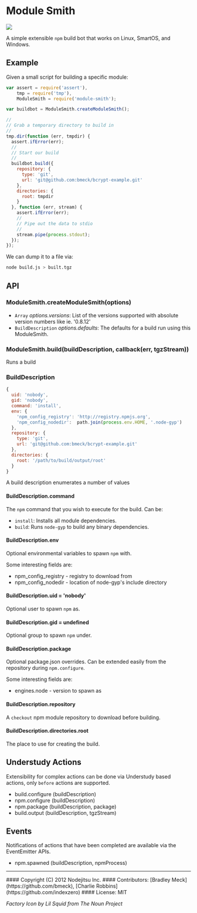 # Module Smith

![](https://i.cloudup.com/YjjosQY66o-3000x3000.png)

A simple extensible `npm` build bot that works on Linux, SmartOS, and Windows.

## Example

Given a small script for building a specific module:

``` js
var assert = require('assert'),
    tmp = require('tmp'),
    ModuleSmith = require('module-smith');

var buildbot = ModuleSmith.createModuleSmith();

//
// Grab a temporary directory to build in
//
tmp.dir(function (err, tmpdir) {
  assert.ifError(err);
  //
  // Start our build
  //
  buildbot.build({
    repository: {
      type: 'git',
      url: 'git@github.com:bmeck/bcrypt-example.git'
    },
    directories: {
      root: tmpdir
    }
  }, function (err, stream) {
    assert.ifError(err);
    //
    // Pipe out the data to stdio
    //
    stream.pipe(process.stdout);
  });
});
```

We can dump it to a file via:

```bash
node build.js > built.tgz
```

## API

### ModuleSmith.createModuleSmith(options)

* `Array` _options.versions_: List of the versions supported with absolute version numbers like ie. '0.8.12'
* `BuildDescription` _options.defaults_: The defaults for a build run using this ModuleSmith.

### ModuleSmith.build(buildDescription, callback(err, tgzStream))

Runs a build

### BuildDescription

``` js
{
  uid: 'nobody',
  gid: 'nobody',
  command: 'install',
  env: {
    'npm_config_registry': 'http://registry.npmjs.org',
    'npm_config_nodedir':  path.join(process.env.HOME, '.node-gyp')
  },
  repository: {
    type: 'git',
    url: 'git@github.com:bmeck/bcrypt-example.git'
  },
  directories: {
    root: '/path/to/build/output/root'
  }
}
```

A build description enumerates a number of values

#### BuildDescription.command

The `npm` command that you wish to execute for the build. Can be:

* `install`: Installs all module dependencies.
* `build`: Runs `node-gyp` to build any binary dependencies.

#### BuildDescription.env

Optional environmental variables to spawn `npm` with.

Some interesting fields are:

* npm_config_registry - registry to download from
* npm_config_nodedir - location of node-gyp's include directory

#### BuildDescription.uid = 'nobody'

Optional user to spawn `npm` as.

#### BuildDescription.gid = undefined

Optional group to spawn `npm` under.

#### BuildDescription.package

Optional package.json overrides.
Can be extended easily from the repository during `npm.configure`.

Some interesting fields are:

* engines.node - version to spawn as

#### BuildDescription.repository

A `checkout` npm module repository to download before building.

#### BuildDescription.directories.root

The place to use for creating the build.

## Understudy Actions

Extensibility for complex actions can be done via Understudy based actions, only `before` actions are supported.

* build.configure (buildDescription)
* npm.configure (buildDescription)
* npm.package (buildDescription, package)
* build.output (buildDescription, tgzStream)

## Events

Notifications of actions that have been completed are available via the EventEmitter APIs.

* npm.spawned (buildDescription, npmProcess)

<hr>
#### Copyright (C) 2012 Nodejitsu Inc.
#### Contributors: [Bradley Meck](https://github.com/bmeck), [Charlie Robbins](https://github.com/indexzero)
#### License: MIT

_Factory Icon by Lil Squid from The Noun Project_

